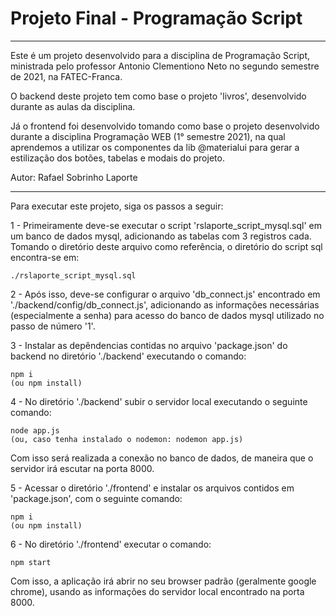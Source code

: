# Projeto Final - Programação Script 

**********************************************
Este é um projeto desenvolvido para a disciplina de Programação Script, ministrada pelo professor Antonio Clementiono Neto no segundo semestre de 2021, na FATEC-Franca.

O backend deste projeto tem como base o projeto 'livros', desenvolvido durante as aulas da disciplina. 

Já o frontend foi desenvolvido tomando como base o projeto desenvolvido durante a disciplina Programação WEB (1° semestre 2021), na qual aprendemos a utilizar os componentes da lib @materialui para gerar a estilização dos botões, tabelas e modais do projeto. 


Autor: Rafael Sobrinho Laporte
*************************************************



Para executar este projeto, siga os passos a seguir: 

1 - Primeiramente deve-se executar o script 'rslaporte_script_mysql.sql' em um banco de dados mysql, adicionando as tabelas com 3 registros cada. Tomando o diretório deste arquivo como referência, o diretório do script sql encontra-se em:

	./rslaporte_script_mysql.sql



2 - Após isso, deve-se configurar o arquivo 'db_connect.js' encontrado em './backend/config/db_connect.js', adicionando as informações necessárias (especialmente a senha) para acesso do banco de dados mysql utilizado no passo de número '1'.




3 - Instalar as depêndencias contidas no arquivo 'package.json' do backend no diretório './backend' executando o comando:

	npm i 
	(ou npm install)



4 - No diretório './backend' subir o servidor local executando o seguinte comando:

	node app.js 
	(ou, caso tenha instalado o nodemon: nodemon app.js)

Com isso será realizada a conexão no banco de dados, de maneira que o servidor irá escutar na porta 8000.





5 - Acessar o diretório './frontend' e instalar os arquivos contidos em 'package.json', com o seguinte comando:

	npm i 
	(ou npm install)



6 - No diretório './frontend' executar o comando:
	
	npm start

Com isso, a aplicação irá abrir no seu browser padrão (geralmente google chrome), usando as informações do servidor local encontrado na porta 8000.



